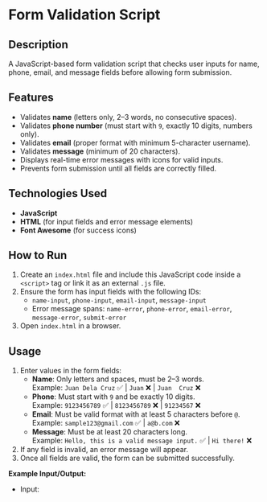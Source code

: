 # Form Validation Script

## Description
A JavaScript-based form validation script that checks user inputs for name, phone, email, and message fields before allowing form submission.

## Features
- Validates **name** (letters only, 2–3 words, no consecutive spaces).
- Validates **phone number** (must start with `9`, exactly 10 digits, numbers only).
- Validates **email** (proper format with minimum 5-character username).
- Validates **message** (minimum of 20 characters).
- Displays real-time error messages with icons for valid inputs.
- Prevents form submission until all fields are correctly filled.

## Technologies Used
- **JavaScript**
- **HTML** (for input fields and error message elements)
- **Font Awesome** (for success icons)

## How to Run
1. Create an `index.html` file and include this JavaScript code inside a `<script>` tag or link it as an external `.js` file.
2. Ensure the form has input fields with the following IDs:
   - `name-input`, `phone-input`, `email-input`, `message-input`
   - Error message spans: `name-error`, `phone-error`, `email-error`, `message-error`, `submit-error`
3. Open `index.html` in a browser.

## Usage
1. Enter values in the form fields:
   - **Name**: Only letters and spaces, must be 2–3 words.  
     Example: `Juan Dela Cruz` ✅ | `Juan` ❌ | `Juan  Cruz` ❌
   - **Phone**: Must start with `9` and be exactly 10 digits.  
     Example: `9123456789` ✅ | `8123456789` ❌ | `91234567` ❌
   - **Email**: Must be valid format with at least 5 characters before `@`.  
     Example: `sample123@gmail.com` ✅ | `a@b.com` ❌
   - **Message**: Must be at least 20 characters long.  
     Example: `Hello, this is a valid message input.` ✅ | `Hi there!` ❌
2. If any field is invalid, an error message will appear.
3. Once all fields are valid, the form can be submitted successfully.

**Example Input/Output:**
- Input:  
